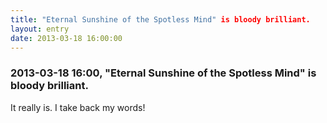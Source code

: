 ```yaml
---
title: "Eternal Sunshine of the Spotless Mind" is bloody brilliant.
layout: entry
date: 2013-03-18 16:00:00
---
```

### 2013-03-18 16:00, "Eternal Sunshine of the Spotless Mind" is bloody brilliant. 

It really is. I take back my words! 
